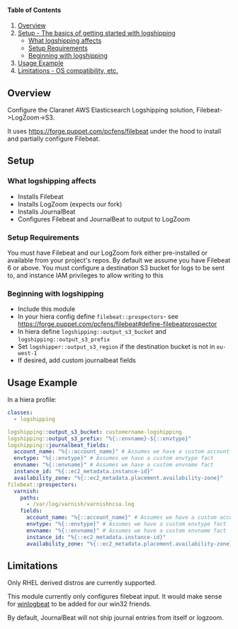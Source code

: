 #### Table of Contents

1. [Overview](#overview)
2. [Setup - The basics of getting started with logshipping](#setup)
    * [What logshipping affects](#what-logshipping-affects)
    * [Setup Requirements](#setup-requirements)
    * [Beginning with logshipping](#beginning-with-logshipping)
3. [Usage Example](#usage-example)
4. [Limitations - OS compatibility, etc.](#limitations)

## Overview

Configure the Claranet AWS Elasticsearch Logshipping solution, Filebeat->LogZoom->S3.

It uses https://forge.puppet.com/pcfens/filebeat under the hood to install and partially configure Filebeat.

## Setup

### What logshipping affects

- Installs Filebeat
- Installs LogZoom (expects our fork)
- Installs JournalBeat
- Configures Filebeat and JournalBeat to output to LogZoom

### Setup Requirements

You must have Filebeat and our LogZoom fork either pre-installed or available from your project's repos.
By default we assume you have Filebeat 6 or above.
You must configure a destination S3 bucket for logs to be sent to, and instance IAM privileges to allow writing to this

### Beginning with logshipping

- Include this module
- In your hiera config define `filebeat::prospectors`- see https://forge.puppet.com/pcfens/filebeat#define-filebeatprospector
- In hiera define `logshipping::output_s3_bucket` and `logshipping::output_s3_prefix`
- Set `logshipper::output_s3_region` if the destination bucket is not in `eu-west-1`
- If desired, add custom journalbeat fields

## Usage Example

In a hiera profile:

```yaml
classes:
  - logshipping

logshipping::output_s3_bucket: customername-logshipping
logshipping::output_s3_prefix: "%{::envname}-${::envtype}"
logshipping::journalbeat_fields:
  account_name: "%{::account_name}" # Assumes we have a custom account_name fact
  envtype: "%{::envtype}" # Assumes we have a custom envtype fact
  envname: "%{::envname}" # Assumes we have a custom envname fact
  instance_id: "%{::ec2_metadata.instance-id}"
  availability_zone: "%{::ec2_metadata.placement.availability-zone}"
filebeat::prospectors:
  varnish:
    paths:
      - /var/log/varnish/varnishncsa.log
    fields:
      account_name: "%{::account_name}" # Assumes we have a custom account_name fact
      envtype: "%{::envtype}" # Assumes we have a custom envtype fact
      envname: "%{::envname}" # Assumes we have a custom envname fact
      instance_id: "%{::ec2_metadata.instance-id}"
      availability_zone: "%{::ec2_metadata.placement.availability-zone}"
```

## Limitations

Only RHEL derived distros are currently supported.

This module currently only configures filebeat input.
It would make sense for [winlogbeat](https://www.elastic.co/products/beats/winlogbeat) to be added for our win32 friends.

By default, JournalBeat will not ship journal entries from itself or logzoom.
